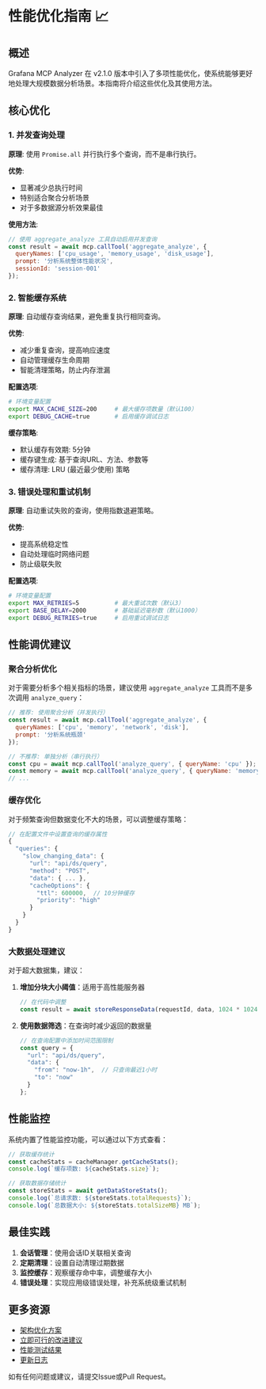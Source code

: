# 性能优化指南 📈

## 概述

Grafana MCP Analyzer 在 v2.1.0 版本中引入了多项性能优化，使系统能够更好地处理大规模数据分析场景。本指南将介绍这些优化及其使用方法。

## 核心优化

### 1. 并发查询处理

**原理**: 使用 `Promise.all` 并行执行多个查询，而不是串行执行。

**优势**:
- 显著减少总执行时间
- 特别适合聚合分析场景
- 对于多数据源分析效果最佳

**使用方法**:
```javascript
// 使用 aggregate_analyze 工具自动启用并发查询
const result = await mcp.callTool('aggregate_analyze', {
  queryNames: ['cpu_usage', 'memory_usage', 'disk_usage'],
  prompt: '分析系统整体性能状况',
  sessionId: 'session-001'
});
```

### 2. 智能缓存系统

**原理**: 自动缓存查询结果，避免重复执行相同查询。

**优势**:
- 减少重复查询，提高响应速度
- 自动管理缓存生命周期
- 智能清理策略，防止内存泄漏

**配置选项**:
```bash
# 环境变量配置
export MAX_CACHE_SIZE=200     # 最大缓存项数量（默认100）
export DEBUG_CACHE=true       # 启用缓存调试日志
```

**缓存策略**:
- 默认缓存有效期: 5分钟
- 缓存键生成: 基于查询URL、方法、参数等
- 缓存清理: LRU (最近最少使用) 策略

### 3. 错误处理和重试机制

**原理**: 自动重试失败的查询，使用指数退避策略。

**优势**:
- 提高系统稳定性
- 自动处理临时网络问题
- 防止级联失败

**配置选项**:
```bash
# 环境变量配置
export MAX_RETRIES=5          # 最大重试次数（默认3）
export BASE_DELAY=2000        # 基础延迟毫秒数（默认1000）
export DEBUG_RETRIES=true     # 启用重试调试日志
```

## 性能调优建议

### 聚合分析优化

对于需要分析多个相关指标的场景，建议使用 `aggregate_analyze` 工具而不是多次调用 `analyze_query`：

```javascript
// 推荐: 使用聚合分析（并发执行）
const result = await mcp.callTool('aggregate_analyze', {
  queryNames: ['cpu', 'memory', 'network', 'disk'],
  prompt: '分析系统瓶颈'
});

// 不推荐: 单独分析（串行执行）
const cpu = await mcp.callTool('analyze_query', { queryName: 'cpu' });
const memory = await mcp.callTool('analyze_query', { queryName: 'memory' });
// ...
```

### 缓存优化

对于频繁查询但数据变化不大的场景，可以调整缓存策略：

```javascript
// 在配置文件中设置查询的缓存属性
{
  "queries": {
    "slow_changing_data": {
      "url": "api/ds/query",
      "method": "POST",
      "data": { ... },
      "cacheOptions": {
        "ttl": 600000,  // 10分钟缓存
        "priority": "high"
      }
    }
  }
}
```

### 大数据处理建议

对于超大数据集，建议：

1. **增加分块大小阈值**：适用于高性能服务器
   ```javascript
   // 在代码中调整
   const result = await storeResponseData(requestId, data, 1024 * 1024); // 1MB
   ```

2. **使用数据筛选**：在查询时减少返回的数据量
   ```javascript
   // 在查询配置中添加时间范围限制
   const query = {
     "url": "api/ds/query",
     "data": {
       "from": "now-1h",  // 只查询最近1小时
       "to": "now"
     }
   };
   ```

## 性能监控

系统内置了性能监控功能，可以通过以下方式查看：

```javascript
// 获取缓存统计
const cacheStats = cacheManager.getCacheStats();
console.log(`缓存项数: ${cacheStats.size}`);

// 获取数据存储统计
const storeStats = await getDataStoreStats();
console.log(`总请求数: ${storeStats.totalRequests}`);
console.log(`总数据大小: ${storeStats.totalSizeMB} MB`);
```

## 最佳实践

1. **会话管理**：使用会话ID关联相关查询
2. **定期清理**：设置自动清理过期数据
3. **监控缓存**：观察缓存命中率，调整缓存大小
4. **错误处理**：实现应用级错误处理，补充系统级重试机制

## 更多资源

- [架构优化方案](./ARCHITECTURE_OPTIMIZATION_PLAN.md)
- [立即可行的改进建议](./IMMEDIATE_IMPROVEMENTS.md)
- [性能测试结果](../PERFORMANCE_RESULTS.md)
- [更新日志](../CHANGELOG.md)

如有任何问题或建议，请提交Issue或Pull Request。 